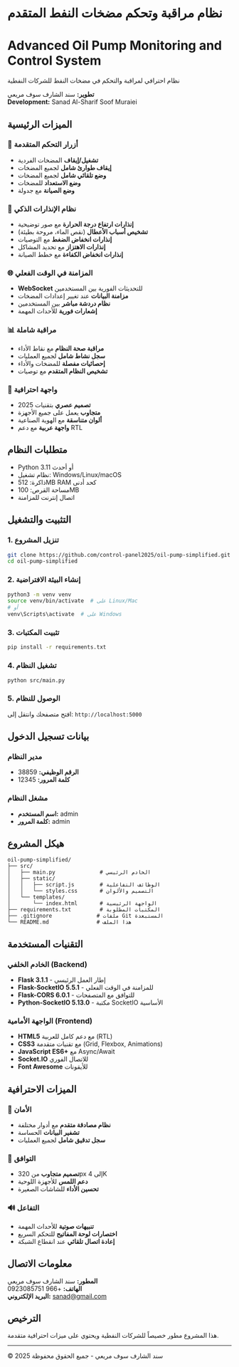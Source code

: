 # نظام مراقبة وتحكم مضخات النفط المتقدم
# Advanced Oil Pump Monitoring and Control System

نظام احترافي لمراقبة والتحكم في مضخات النفط للشركات النفطية

**تطوير:** سند الشارف سوف مريعي  
**Development:** Sanad Al-Sharif Soof Muraiei

## الميزات الرئيسية

### 🔧 أزرار التحكم المتقدمة
- **تشغيل/إيقاف** المضخات الفردية
- **إيقاف طوارئ شامل** لجميع المضخات
- **وضع تلقائي شامل** لجميع المضخات
- **وضع الاستعداد** للمضخات
- **وضع الصيانة** مع جدولة

### 🚨 نظام الإنذارات الذكي
- **إنذارات ارتفاع درجة الحرارة** مع صور توضيحية
- **تشخيص أسباب الأعطال** (نقص الماء، مروحة بطيئة)
- **إنذارات انخفاض الضغط** مع التوصيات
- **إنذارات الاهتزاز** مع تحديد المشاكل
- **إنذارات انخفاض الكفاءة** مع خطط الصيانة

### 🌐 المزامنة في الوقت الفعلي
- **WebSocket** للتحديثات الفورية بين المستخدمين
- **مزامنة البيانات** عند تغيير إعدادات المضخات
- **نظام دردشة مباشر** بين المستخدمين
- **إشعارات فورية** للأحداث المهمة

### 📊 مراقبة شاملة
- **مراقبة صحة النظام** مع نقاط الأداء
- **سجل نشاط شامل** لجميع العمليات
- **إحصائيات مفصلة** للمضخات والأداء
- **تشخيص النظام المتقدم** مع توصيات

### 🎨 واجهة احترافية
- **تصميم عصري** بتقنيات 2025
- **متجاوب** يعمل على جميع الأجهزة
- **ألوان متناسقة** مع الهوية الصناعية
- **واجهة عربية** مع دعم RTL

## متطلبات النظام

- Python 3.11 أو أحدث
- نظام تشغيل: Windows/Linux/macOS
- ذاكرة: 512MB RAM كحد أدنى
- مساحة القرص: 100MB
- اتصال إنترنت للمزامنة

## التثبيت والتشغيل

### 1. تنزيل المشروع
```bash
git clone https://github.com/control-panel2025/oil-pump-simplified.git
cd oil-pump-simplified
```

### 2. إنشاء البيئة الافتراضية
```bash
python3 -m venv venv
source venv/bin/activate  # على Linux/Mac
# أو
venv\Scripts\activate  # على Windows
```

### 3. تثبيت المكتبات
```bash
pip install -r requirements.txt
```

### 4. تشغيل النظام
```bash
python src/main.py
```

### 5. الوصول للنظام
افتح متصفحك وانتقل إلى: `http://localhost:5000`

## بيانات تسجيل الدخول

### مدير النظام
- **الرقم الوظيفي:** 38859
- **كلمة المرور:** 12345

### مشغل النظام
- **اسم المستخدم:** admin
- **كلمة المرور:** admin

## هيكل المشروع

```
oil-pump-simplified/
├── src/
│   ├── main.py              # الخادم الرئيسي
│   ├── static/
│   │   ├── script.js        # الوظائف التفاعلية
│   │   └── styles.css       # التصميم والألوان
│   └── templates/
│       └── index.html       # الواجهة الرئيسية
├── requirements.txt         # المكتبات المطلوبة
├── .gitignore              # ملفات Git المستبعدة
└── README.md               # هذا الملف
```

## التقنيات المستخدمة

### الخادم الخلفي (Backend)
- **Flask 3.1.1** - إطار العمل الرئيسي
- **Flask-SocketIO 5.5.1** - للمزامنة في الوقت الفعلي
- **Flask-CORS 6.0.1** - للتوافق مع المتصفحات
- **Python-SocketIO 5.13.0** - مكتبة SocketIO الأساسية

### الواجهة الأمامية (Frontend)
- **HTML5** مع دعم كامل للعربية (RTL)
- **CSS3** مع تقنيات متقدمة (Grid, Flexbox, Animations)
- **JavaScript ES6+** مع Async/Await
- **Socket.IO** للاتصال الفوري
- **Font Awesome** للأيقونات

## الميزات الاحترافية

### 🔐 الأمان
- **نظام مصادقة متقدم** مع أدوار مختلفة
- **تشفير البيانات** الحساسة
- **سجل تدقيق شامل** لجميع العمليات

### 📱 التوافق
- **تصميم متجاوب** من 320px إلى 4K
- **دعم اللمس** للأجهزة اللوحية
- **تحسين الأداء** للشاشات الصغيرة

### 🔊 التفاعل
- **تنبيهات صوتية** للأحداث المهمة
- **اختصارات لوحة المفاتيح** للتحكم السريع
- **إعادة اتصال تلقائي** عند انقطاع الشبكة

## معلومات الاتصال

**المطور:** سند الشارف سوف مريعي  
**الهاتف:** +966 0923085751  
**البريد الإلكتروني:** sanad@gmail.com

## الترخيص

هذا المشروع مطور خصيصاً للشركات النفطية ويحتوي على ميزات احترافية متقدمة.

---

© 2025 سند الشارف سوف مريعي - جميع الحقوق محفوظة

